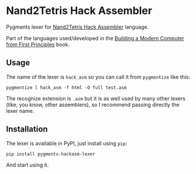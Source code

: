 # Nand2Tetris Hack Assembler

Pygments lexer for [Nand2Tetris Hack Assembler](http://www.nand2tetris.org/chapters/chapter%2004.pdf) language.

Part of the languages used/developed in the [Building a Modern Computer from First Principles](http://www.nand2tetris.org/) book.

## Usage

The name of the lexer is `hack_asm` so you can call it from `pygmentize` like this:

```
pygmentize l hack_asm -f html -O full test.asm 
```

The recognize extension is `.asm` but it is as well used by many other lexers (like, you know, other assemblers), so I recommend passing directly the lexer name.

## Installation

The lexer is available in PyPI, just install using `pip`:

```
pip install pygments-hackasm-lexer
```

And start using it.
